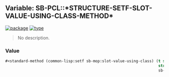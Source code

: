 ## Variable: SB-PCL::\*STRUCTURE-SETF-SLOT-VALUE-USING-CLASS-METHOD\*
[![package](https://img.shields.io/badge/Package-SB--PCL-5f9ea0.svg?style=social&colorA=999999)](../) [![type](https://img.shields.io/badge/Type-Variable-5f9ea0.svg?style=social&colorA=999999)](../#variable) 

> No description.

### Value
```cl
#<standard-method (common-lisp:setf sb-mop:slot-value-using-class) (t structure-class
                                                                    structure-object
                                                                    sb-pcl::structure-effective-slot-definition) {10005a32b3}>
```
